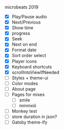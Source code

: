 
microbeats 2019

- [x] Play/Pause audio
- [x] Next/Previous
- [x] Show time
- [x] progress
- [x] Seek
- [x] Next on end
- [x] Format date
- [x] Sort order select
- [x] Player icons
- [x] Keyboard shortcuts
- [x] scrollIntoViewIfNeeded
- [ ] Styles + theme-ui
- [ ] Color modes
- [ ] About page
- [ ] Pages for mixes
  - [ ] smile
  - [ ] mmmxiii
- [ ] Monkey test
- [ ] store duration in json?
- [ ] Gatsby theme-ify
